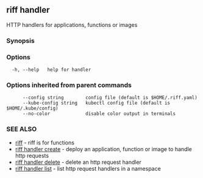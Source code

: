 ## riff handler

HTTP handlers for applications, functions or images

### Synopsis


<todo>


### Options

```
  -h, --help   help for handler
```

### Options inherited from parent commands

```
      --config string        config file (default is $HOME/.riff.yaml)
      --kube-config string   kubectl config file (default is $HOME/.kube/config)
      --no-color             disable color output in terminals
```

### SEE ALSO

* [riff](riff.md)	 - riff is for functions
* [riff handler create](riff_handler_create.md)	 - deploy an application, function or image to handle http requests
* [riff handler delete](riff_handler_delete.md)	 - delete an http request handler
* [riff handler list](riff_handler_list.md)	 - list http request handlers in a namespace

